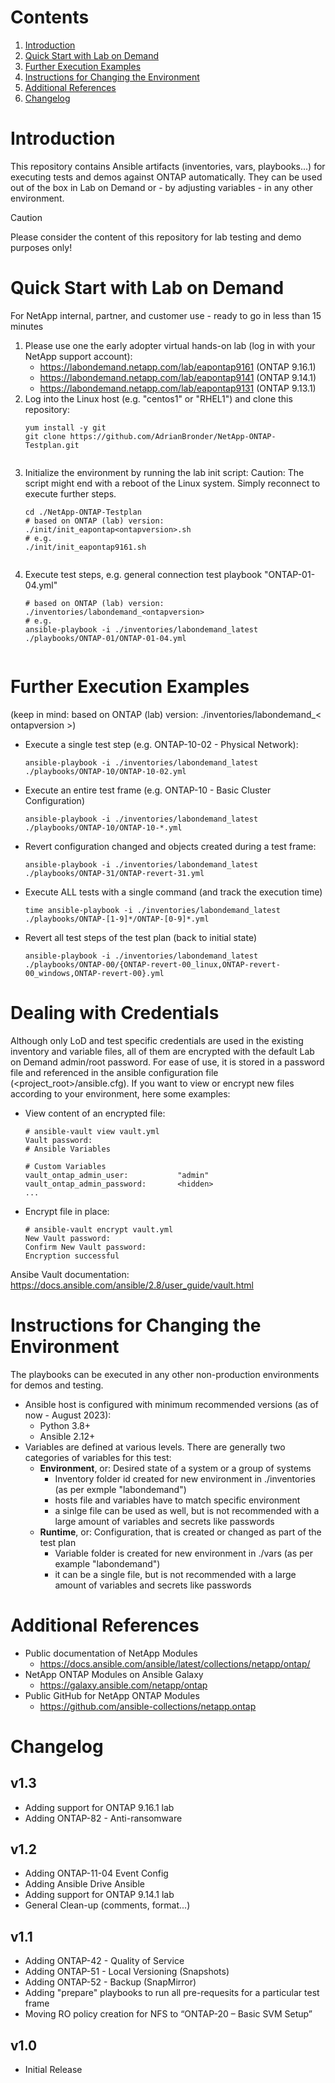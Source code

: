 # Contents
1. [Introduction](#Introduction)
2. [Quick Start with Lab on Demand](#Quick-Start-with-Lab-on-Demand)
3. [Further Execution Examples](#Further-Execution-Examples)
4. [Instructions for Changing the Environment](#Instructions-for-Changing-the-Environment)
5. [Additional References](#Additional-References)
6. [Changelog](#Changelog)


# Introduction
This repository contains Ansible artifacts (inventories, vars, playbooks...) for executing tests and demos against ONTAP automatically.
They can be used out of the box in Lab on Demand or - by adjusting variables - in any other environment.

> [!CAUTION]
> Please consider the content of this repository for lab testing and demo purposes only!

# Quick Start with Lab on Demand
For NetApp internal, partner, and customer use - ready to go in less than 15 minutes
1. Please use one the early adopter virtual hands-on lab (log in with your NetApp support account):
   - https://labondemand.netapp.com/lab/eapontap9161 (ONTAP 9.16.1)
   - https://labondemand.netapp.com/lab/eapontap9141 (ONTAP 9.14.1)
   - https://labondemand.netapp.com/lab/eapontap9131 (ONTAP 9.13.1)
2. Log into the Linux host (e.g. "centos1" or "RHEL1") and clone this repository:
   ```
   yum install -y git
   git clone https://github.com/AdrianBronder/NetApp-ONTAP-Testplan.git

   
   ```
3. Initialize the environment by running the lab init script:
   Caution: The script might end with a reboot of the Linux system. Simply reconnect to execute further steps.
   ```
   cd ./NetApp-ONTAP-Testplan
   # based on ONTAP (lab) version: ./init/init_eapontap<ontapversion>.sh
   # e.g.
   ./init/init_eapontap9161.sh

   
   ```
4. Execute test steps, e.g. general connection test playbook "ONTAP-01-04.yml"
   ```
   # based on ONTAP (lab) version: ./inventories/labondemand_<ontapversion>
   # e.g.
   ansible-playbook -i ./inventories/labondemand_latest ./playbooks/ONTAP-01/ONTAP-01-04.yml

   
   ```


# Further Execution Examples
(keep in mind: based on ONTAP (lab) version: ./inventories/labondemand_< ontapversion >)
- Execute a single test step (e.g. ONTAP-10-02 - Physical Network):
  ```
  ansible-playbook -i ./inventories/labondemand_latest ./playbooks/ONTAP-10/ONTAP-10-02.yml

  ```
- Execute an entire test frame (e.g. ONTAP-10 - Basic Cluster Configuration)
  ```
  ansible-playbook -i ./inventories/labondemand_latest ./playbooks/ONTAP-10/ONTAP-10-*.yml

  ```
- Revert configuration changed and objects created during a test frame:
  ```
  ansible-playbook -i ./inventories/labondemand_latest ./playbooks/ONTAP-31/ONTAP-revert-31.yml

  ```
- Execute ALL tests with a single command (and track the execution time)
  ```
  time ansible-playbook -i ./inventories/labondemand_latest ./playbooks/ONTAP-[1-9]*/ONTAP-[0-9]*.yml

  ```
- Revert all test steps of the test plan (back to initial state)
  ```
  ansible-playbook -i ./inventories/labondemand_latest ./playbooks/ONTAP-00/{ONTAP-revert-00_linux,ONTAP-revert-00_windows,ONTAP-revert-00}.yml

  ```


# Dealing with Credentials
Although only LoD and test specific credentials are used in the existing inventory and variable files, all of them are encrypted with the default Lab on Demand admin/root password. For ease of use, it is stored in a password file and referenced in the ansible configuration file (<project_root>/ansible.cfg). If you want to view or encrypt new files according to your environment, here some examples:
- View content of an encrypted file:
  ```
  # ansible-vault view vault.yml
  Vault password:
  # Ansible Variables
  
  # Custom Variables
  vault_ontap_admin_user:           "admin"
  vault_ontap_admin_password:       <hidden>
  ...
  ```
- Encrypt file in place:
  ```
  # ansible-vault encrypt vault.yml
  New Vault password:
  Confirm New Vault password:
  Encryption successful
  ```
Ansibe Vault documentation:
https://docs.ansible.com/ansible/2.8/user_guide/vault.html


# Instructions for Changing the Environment
The playbooks can be executed in any other non-production environments for demos and testing.
* Ansible host is configured with minimum recommended versions (as of now - August 2023):
  - Python 3.8+
  - Ansible 2.12+
* Variables are defined at various levels. There are generally two categories of variables for this test:
  * **Environment**, or: Desired state of a system or a group of systems
    * Inventory folder id created for new environment in ./inventories (as per exmple "labondemand")
    * hosts file and variables have to match specific environment
    * a sinlge file can be used as well, but is not recommended with a large amount of variables and secrets like passwords
  * **Runtime**, or: Configuration, that is created or changed as part of the test plan
    * Variable folder is created for new environment in ./vars (as per example "labondemand")
    * it can be a single file, but is not recommended with a large amount of variables and secrets like passwords


# Additional References
- Public documentation of NetApp Modules
  - https://docs.ansible.com/ansible/latest/collections/netapp/ontap/
- NetApp ONTAP Modules on Ansible Galaxy
  - https://galaxy.ansible.com/netapp/ontap
- Public GitHub for NetApp ONTAP Modules
  - https://github.com/ansible-collections/netapp.ontap


# Changelog
## v1.3
- Adding support for ONTAP 9.16.1 lab
- Adding ONTAP-82 - Anti-ransomware

## v1.2
- Adding ONTAP-11-04  Event Config
- Adding Ansible Drive Ansible
- Adding support for ONTAP 9.14.1 lab
- General Clean-up (comments, format...)

## v1.1
- Adding ONTAP-42 - Quality of Service
- Adding ONTAP-51 - Local Versioning (Snapshots)
- Adding ONTAP-52 - Backup (SnapMirror)
- Adding "prepare" playbooks to run all pre-requesits for a particular test frame
- Moving RO policy creation for NFS to “ONTAP-20 – Basic SVM Setup”

## v1.0
- Initial Release